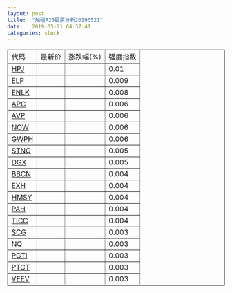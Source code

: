 ```yaml
---
layout: post
title:  "触碰R20股票分析20190521"
date:   2019-05-21 04:37:41
categories: stock
---
```

<script type="text/javascript">
var stockList = []
stockList.push('gb_hpj');
stockList.push('gb_elp');
stockList.push('gb_enlk');
stockList.push('gb_apc');
stockList.push('gb_avp');
stockList.push('gb_now');
stockList.push('gb_gwph');
stockList.push('gb_stng');
stockList.push('gb_dgx');
stockList.push('gb_bbcn');
stockList.push('gb_exh');
stockList.push('gb_hmsy');
stockList.push('gb_pah');
stockList.push('gb_ticc');
stockList.push('gb_scg');
stockList.push('gb_nq');
stockList.push('gb_pgti');
stockList.push('gb_ptct');
stockList.push('gb_veev');
</script>

<table border="1">
 <tr>
 <td>代码</td>
  <td>最新价</td>
  <td>涨跌幅(%)</td>
 <td>强度指数</td>
</tr>
  <tr id="hpj"><td><a href="http://stock.finance.sina.com.cn/usstock/quotes/HPJ.html" target="_blank">HPJ</a></td><td></td><td></td><td>0.01</td></tr>
  <tr id="elp"><td><a href="http://stock.finance.sina.com.cn/usstock/quotes/ELP.html" target="_blank">ELP</a></td><td></td><td></td><td>0.009</td></tr>
  <tr id="enlk"><td><a href="http://stock.finance.sina.com.cn/usstock/quotes/ENLK.html" target="_blank">ENLK</a></td><td></td><td></td><td>0.008</td></tr>
  <tr id="apc"><td><a href="http://stock.finance.sina.com.cn/usstock/quotes/APC.html" target="_blank">APC</a></td><td></td><td></td><td>0.006</td></tr>
  <tr id="avp"><td><a href="http://stock.finance.sina.com.cn/usstock/quotes/AVP.html" target="_blank">AVP</a></td><td></td><td></td><td>0.006</td></tr>
  <tr id="now"><td><a href="http://stock.finance.sina.com.cn/usstock/quotes/NOW.html" target="_blank">NOW</a></td><td></td><td></td><td>0.006</td></tr>
  <tr id="gwph"><td><a href="http://stock.finance.sina.com.cn/usstock/quotes/GWPH.html" target="_blank">GWPH</a></td><td></td><td></td><td>0.006</td></tr>
  <tr id="stng"><td><a href="http://stock.finance.sina.com.cn/usstock/quotes/STNG.html" target="_blank">STNG</a></td><td></td><td></td><td>0.005</td></tr>
  <tr id="dgx"><td><a href="http://stock.finance.sina.com.cn/usstock/quotes/DGX.html" target="_blank">DGX</a></td><td></td><td></td><td>0.005</td></tr>
  <tr id="bbcn"><td><a href="http://stock.finance.sina.com.cn/usstock/quotes/BBCN.html" target="_blank">BBCN</a></td><td></td><td></td><td>0.004</td></tr>
  <tr id="exh"><td><a href="http://stock.finance.sina.com.cn/usstock/quotes/EXH.html" target="_blank">EXH</a></td><td></td><td></td><td>0.004</td></tr>
  <tr id="hmsy"><td><a href="http://stock.finance.sina.com.cn/usstock/quotes/HMSY.html" target="_blank">HMSY</a></td><td></td><td></td><td>0.004</td></tr>
  <tr id="pah"><td><a href="http://stock.finance.sina.com.cn/usstock/quotes/PAH.html" target="_blank">PAH</a></td><td></td><td></td><td>0.004</td></tr>
  <tr id="ticc"><td><a href="http://stock.finance.sina.com.cn/usstock/quotes/TICC.html" target="_blank">TICC</a></td><td></td><td></td><td>0.004</td></tr>
  <tr id="scg"><td><a href="http://stock.finance.sina.com.cn/usstock/quotes/SCG.html" target="_blank">SCG</a></td><td></td><td></td><td>0.003</td></tr>
  <tr id="nq"><td><a href="http://stock.finance.sina.com.cn/usstock/quotes/NQ.html" target="_blank">NQ</a></td><td></td><td></td><td>0.003</td></tr>
  <tr id="pgti"><td><a href="http://stock.finance.sina.com.cn/usstock/quotes/PGTI.html" target="_blank">PGTI</a></td><td></td><td></td><td>0.003</td></tr>
  <tr id="ptct"><td><a href="http://stock.finance.sina.com.cn/usstock/quotes/PTCT.html" target="_blank">PTCT</a></td><td></td><td></td><td>0.003</td></tr>
  <tr id="veev"><td><a href="http://stock.finance.sina.com.cn/usstock/quotes/VEEV.html" target="_blank">VEEV</a></td><td></td><td></td><td>0.003</td></tr>
</table>
